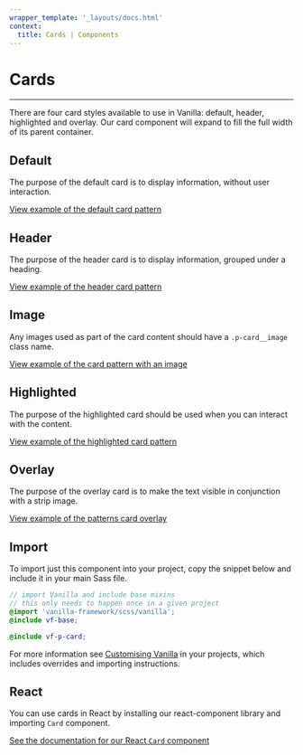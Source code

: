 ```yaml
---
wrapper_template: '_layouts/docs.html'
context:
  title: Cards | Components
---
```


# Cards

<hr>

There are four card styles available to use in Vanilla: default, header, highlighted and overlay. Our card component will expand to fill the full width of its parent container.

## Default

The purpose of the default card is to display information, without user interaction.

<div class="embedded-example"><a href="/docs/examples/patterns/card/default/" class="js-example">
View example of the default card pattern
</a></div>

## Header

The purpose of the header card is to display information, grouped under a heading.

<div class="embedded-example"><a href="/docs/examples/patterns/card/header/" class="js-example">
View example of the header card pattern
</a></div>

## Image

Any images used as part of the card content should have a `.p-card__image` class name.

<div class="embedded-example"><a href="/docs/examples/patterns/card/image/" class="js-example">
View example of the card pattern with an image
</a></div>

## Highlighted

The purpose of the highlighted card should be used when you can interact with the content.

<div class="embedded-example"><a href="/docs/examples/patterns/card/highlighted/" class="js-example">
View example of the highlighted card pattern
</a></div>

## Overlay

The purpose of the overlay card is to make the text visible in conjunction with a strip image.

<div class="embedded-example"><a href="/docs/examples/patterns/card/overlay/" class="js-example">
View example of the patterns card overlay
</a></div>

## Import

To import just this component into your project, copy the snippet below and include it in your main Sass file.

```scss
// import Vanilla and include base mixins
// this only needs to happen once in a given project
@import 'vanilla-framework/scss/vanilla';
@include vf-base;

@include vf-p-card;
```

For more information see [Customising Vanilla](/docs/customising-vanilla/) in your projects, which includes overrides and importing instructions.

## React

You can use cards in React by installing our react-component library and importing `Card` component.

[See the documentation for our React `Card` component](https://canonical-web-and-design.github.io/react-components/?path=/docs/card--default-story)
